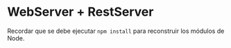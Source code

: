 # WebServer + RestServer

Recordar que se debe ejecutar `npm install` para reconstruir los módulos de Node.
